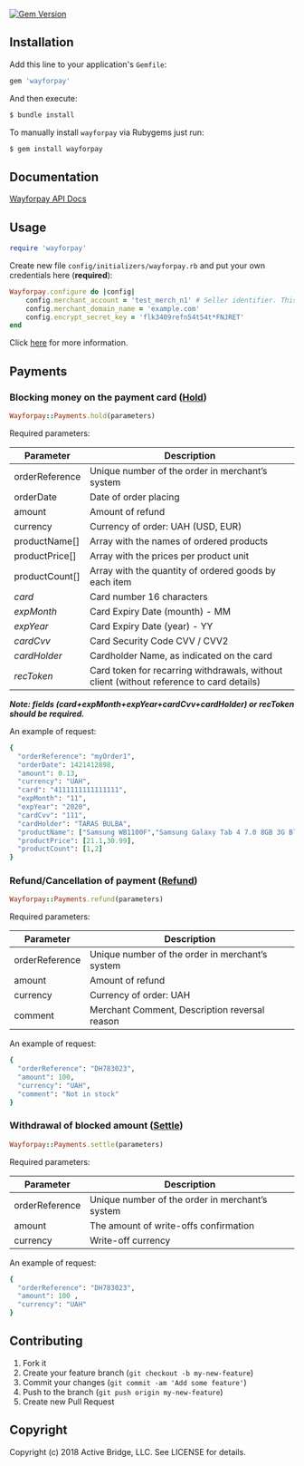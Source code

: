 [![Gem Version](http://img.shields.io/gem/v/wayforpay.svg)](https://rubygems.org/gems/wayforpay)

## Installation

  Add this line to your application's `Gemfile`:
  ```ruby
  gem 'wayforpay'
  ```
  And then execute:
  ```ruby
  $ bundle install
  ```
  To manually install `wayforpay` via Rubygems just run:
  ```ruby
  $ gem install wayforpay
  ```

## Documentation
[Wayforpay API Docs](https://wiki.wayforpay.com/display/WADE/Wayforpay+Api+documentations+ENG)

## Usage

  ```ruby
  require 'wayforpay'
  ```
  Create new file `config/initializers/wayforpay.rb` and put your own credentials here (**required**):

  ```ruby
  Wayforpay.configure do |config|
      config.merchant_account = 'test_merch_n1' # Seller identifier. This value is assigned to You from the side of WayForPay
      config.merchant_domain_name = 'example.com'
      config.encrypt_secret_key = 'flk3409refn54t54t*FNJRET'
  end
  ```
  Click [here](https://wiki.wayforpay.com/display/WADE/Test+details) for more information.

## Payments
  ### Blocking money on the payment card ([Hold](https://wiki.wayforpay.com/pages/viewpage.action?pageId=1736987))

  ```ruby
  Wayforpay::Payments.hold(parameters)
  ```

  Required parameters:
   
  | Parameter         | Description                                            |
  | ----------------- | ------------------------------------------------------ |
  | orderReference    | Unique number of the order in merchant’s system        |
  | orderDate         | Date of order placing                                  |
  | amount            | Amount of refund                                       |
  | currency          | Currency of order: UAH (USD, EUR)                      |
  | productName[]     | Array with the names of ordered products               |
  | productPrice[]    | Array with the prices per product unit                 |
  | productCount[]    | Array with the quantity of ordered goods by each item  |
  | *card*            | Card number 16 characters                              |
  | *expMonth*        | Card Expiry Date (mounth) - MM                         | 
  | *expYear*         | Card Expiry Date (year) - YY                           | 
  | *cardCvv*         | Card Security Code CVV / CVV2                          |
  | *cardHolder*      | Cardholder Name, as indicated on the card              |
  | *recToken*        | Card token for recarring withdrawals, without client (without reference to card details) |
   
  ***Note: fields (card+expMonth+expYear+cardCvv+cardHolder) or recToken should be required.***
  
  An example of request:
  
  ```ruby
  {
    "orderReference": "myOrder1",
    "orderDate": 1421412898,
    "amount": 0.13,
    "currency": "UAH",
    "card": "4111111111111111",
    "expMonth": "11",
    "expYear": "2020",
    "cardCvv": "111",
    "cardHolder": "TARAS BULBA",
    "productName": ["Samsung WB1100F","Samsung Galaxy Tab 4 7.0 8GB 3G Black"],
    "productPrice": [21.1,30.99],
    "productCount": [1,2]
  }
  ```

  ### Refund/Cancellation of payment ([Refund](https://wiki.wayforpay.com/pages/viewpage.action?pageId=1736981))

  ```ruby
  Wayforpay::Payments.refund(parameters)
  ```

  Required parameters:
    
  | Parameter         | Description                                     |
  | ----------------- | ----------------------------------------------- |
  | orderReference    | Unique number of the order in merchant’s system |
  | amount            | Amount of refund                                |
  | currency          | Currency of order: UAH                          |
  | comment           | Merchant  Comment, Description reversal reason  |

  An example of request:
  
  ```ruby
  {
    "orderReference": "DH783023",
    "amount": 100,
    "currency": "UAH",
    "comment": "Not in stock"
  }
  ```

  ### Withdrawal of blocked amount ([Settle](https://wiki.wayforpay.com/pages/viewpage.action?pageId=1736989))

  ```ruby
  Wayforpay::Payments.settle(parameters)
  ```

  Required parameters:
    
  | Parameter         | Description                                     |
  | ----------------- | ----------------------------------------------- |
  | orderReference    | Unique number of the order in merchant’s system |
  | amount            | The amount of write-offs confirmation           |
  | currency          | Write-off  currency                             |

  An example of request:
  
  ```ruby
  {
    "orderReference": "DH783023",
    "amount": 100 ,
    "currency": "UAH"
  }
  ```
## Contributing

  1. Fork it
  2. Create your feature branch (`git checkout -b my-new-feature`)
  3. Commit your changes (`git commit -am 'Add some feature'`)
  4. Push to the branch (`git push origin my-new-feature`)
  5. Create new Pull Request
  
## Copyright

Copyright (c) 2018 Active Bridge, LLC. See LICENSE for details.
